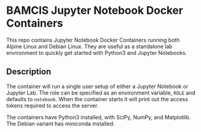 # BAMCIS Jupyter Notebook Docker Containers

This repo contains Jupyter Notebook Docker Containers running both Alpine Linux and
Debian Linux. They are useful as a standalone lab environment to quickly get started
with Python3 and Jupyter Notebooks.

## Description

The container will run a single user setup of either a Jupyter Notebook or Jupyter Lab. The role can be
specified as an environment variable, `ROLE` and defaults to `notebook`. When the container starts it will
print out the access tokens required to access the server.

The containers have Python3 installed, with SciPy, NumPy, and Matplotlib. The Debian variant has miniconda 
installed.